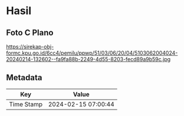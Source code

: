 # Hasil

## Foto C Plano

https://sirekap-obj-formc.kpu.go.id/6cc4/pemilu/ppwp/51/03/06/20/04/5103062004024-20240214-132602--fa9fa88b-2249-4d55-8203-fecd89a9b59c.jpg


## Metadata

| Key        | Value               |
| ---------- | ------------------- |
| Time Stamp | 2024-02-15 07:00:44 |



